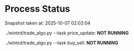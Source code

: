 # Process Status

Snapshot taken at: 2025-10-07 02:02:04

../wintrd/trade_algo.py --task price_update: **NOT RUNNING**

../wintrd/trade_algo.py --task buy_sell: **NOT RUNNING**

